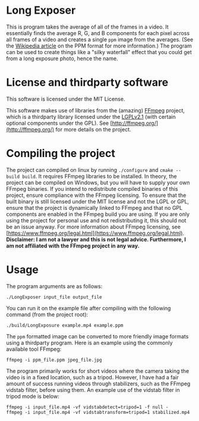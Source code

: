 # Long Exposer
This is program takes the average of all of the frames in a video. It essentially finds the average R, G, and B components for each pixel across all frames of a video and creates a single `ppm` image from the averages. (See the [Wikipedia article](https://en.wikipedia.org/wiki/Netpbm#PPM_example) on the PPM format for more information.) The program can be used to create things like a "silky waterfall" effect that you could get from a long exposure photo, hence the name.

# License and thirdparty software

This software is licensed under the MIT License.

This software makes use of libraries from the (amazing) <a href=http://ffmpeg.org>FFmpeg</a> project, which is a thirdparty library licensed under the <a href=http://www.gnu.org/licenses/old-licenses/lgpl-2.1.html>LGPLv2.1</a> (with certain optional components under the GPL). See [http://ffmpeg.org/](http://ffmpeg.org/) for more details on the project.

# Compiling the project
The project can compiled on linux by running `./configure` and `cmake --build build`. It requires FFmpeg libraries to be installed. In theory, the project can be compiled on Windows, but you will have to supply your own FFmpeg binaries. If you intend to redistribute compiled binaries of this project, ensure compliance with the FFmpeg licensing. To ensure that the built binary is still licensed under the MIT license and not the LGPL or GPL, ensure that the project is dynamically linked to FFmpeg and that no GPL components are enabled in the FFmpeg build you are using. If you are only using the project for personal use and not redistributing it, this should not be an issue anyway. For more information about FFmpeg licensing, see [https://www.ffmpeg.org/legal.html](https://www.ffmpeg.org/legal.html). **Disclaimer: I am not a lawyer and this is not legal advice. Furthermore, I am not affiliated with the FFmpeg project in any way.**

# Usage

The program arguments are as follows:
```
./LongExposer input_file output_file
```

You can run it on the example file after compiling with the following command (from the project root):
```
./build/LongExposure example.mp4 example.ppm
```

The `ppm` formatted image can be converted to more friendly image formats using a thirdparty program. Here is an example using the commonly available tool FFmpeg:
```
ffmpeg -i ppm_file.ppm jpeg_file.jpg
```

The program primarily works for short videos where the camera taking the video is in a fixed location, such as a tripod. However, I have had a fair amount of success running videos through stabilizers, such as the FFmpeg vidstab filter, before using them. An example use of the vidstab filter in tripod mode is below:
```
ffmpeg -i input_file.mp4 -vf vidstabdetect=tripod=1 -f null -
ffmpeg -i input_file.mp4 -vf vidstabtransform=tripod=1 stabilized.mp4
```
